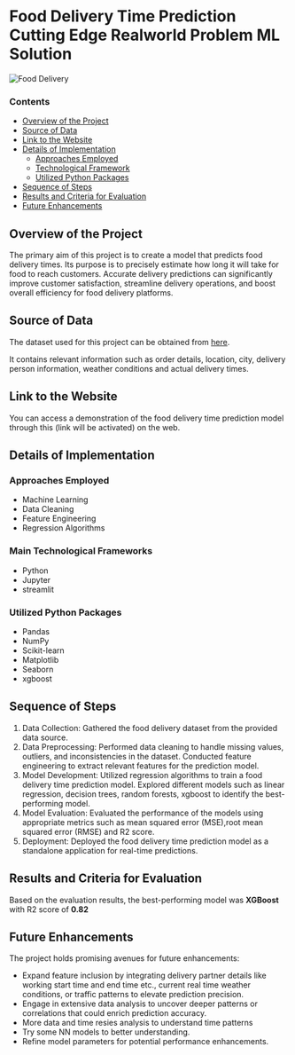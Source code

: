 # Food Delivery Time Prediction Cutting Edge Realworld Problem ML Solution


![Food Delivery](../imgs/boltcloneapp.jpg)

### Contents
- [Overview of the Project](#overview-of-the-project)
- [Source of Data](#source-of-data)
- [Link to the Website](#link-to-the-website)
- [Details of Implementation](#details-of-implementation)
    - [Approaches Employed](#approaches-employed)
    - [Technological Framework](#technological-framework)
    - [Utilized Python Packages](#utilized-python-packages)
- [Sequence of Steps](#sequence-of-steps)
- [Results and Criteria for Evaluation](#results-and-criteria-for-evaluation)
- [Future Enhancements](#future-enhancements)

  
## Overview of the Project
The primary aim of this project is to create a model that predicts food delivery times. Its purpose is to precisely estimate how long it will take for food to reach customers. Accurate delivery predictions can significantly improve customer satisfaction, streamline delivery operations, and boost overall efficiency for food delivery platforms.

## Source of Data
The dataset used for this project can be obtained from [here](https://www.kaggle.com/datasets/gauravmalik26/food-delivery-dataset).

It contains relevant information such as order details, location, city, delivery person information, weather conditions and actual delivery times.

## Link to the Website

You can access a demonstration of the food delivery time prediction model through this (link will be activated) on the web.

## Details of Implementation

### Approaches Employed
* Machine Learning
* Data Cleaning
* Feature Engineering
* Regression Algorithms

### Main Technological Frameworks
* Python
* Jupyter
* streamlit

### Utilized Python Packages
* Pandas
* NumPy
* Scikit-learn
* Matplotlib
* Seaborn
* xgboost

## Sequence of Steps

1. Data Collection: Gathered the food delivery dataset from the provided data source.
2. Data Preprocessing: Performed data cleaning to handle missing values, outliers, and inconsistencies in the dataset. Conducted feature engineering to extract relevant features for the prediction model.
3. Model Development: Utilized regression algorithms to train a food delivery time prediction model. Explored different models such as linear regression, decision trees, random forests, xgboost to identify the best-performing model.
4. Model Evaluation: Evaluated the performance of the models using appropriate metrics such as mean squared error (MSE),root mean squared error (RMSE) and R2 score.
5. Deployment: Deployed the food delivery time prediction model as a standalone application for real-time predictions.

## Results and Criteria for Evaluation

Based on the evaluation results, the best-performing model was **XGBoost** with R2 score of **0.82**

## Future Enhancements

The project holds promising avenues for future enhancements:

* Expand feature inclusion by integrating delivery partner details like working start time and end time etc., current real time weather conditions, or traffic patterns to elevate prediction precision.
* Engage in extensive data analysis to uncover deeper patterns or correlations that could enrich prediction accuracy.
* More data and time resies analysis to understand time patterns
* Try some NN models to better understanding.
* Refine model parameters for potential performance enhancements.





